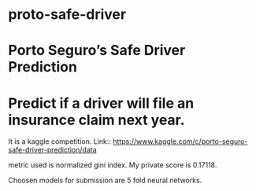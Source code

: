 # proto-safe-driver

# Porto Seguro’s Safe Driver Prediction
# Predict if a driver will file an insurance claim next year.

It is a kaggle competition.
Link:: https://www.kaggle.com/c/porto-seguro-safe-driver-prediction/data

metric used is normalized gini index.
My private score is 0.17118.

Choosen models for submission are 5 fold neural networks.
